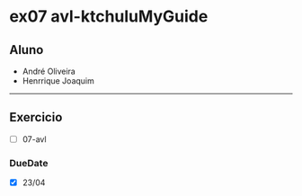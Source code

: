 # ex07 avl-ktchuluMyGuide
## Aluno
* André Oliveira
* Henrrique Joaquim
**************
## Exercicio
- [ ] 07-avl
### DueDate
- [X] 23/04
